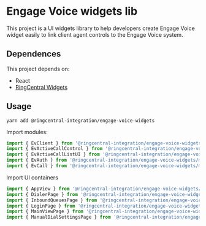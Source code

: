 # Engage Voice widgets lib

This project is a UI widgets library to help developers create Engage Voice widget easily to link client agent controls to the Engage Voice system.

## Dependences

This project depends on:

* React
* [RingCentral Widgets](https://github.com/ringcentral/ringcentral-js-widgets)

## Usage

```
yarn add @ringcentral-integration/engage-voice-widgets
```

Import modules:

```js
import { EvClient } from '@ringcentral-integration/engage-voice-widgets/lib/EvClient';
import { EvActiveCallControl } from '@ringcentral-integration/engage-voice-widgets/modules/EvActiveCallControl';
import { EvActiveCallListUI } from '@ringcentral-integration/engage-voice-widgets/modules/EvActiveCallListUI';
import { EvAuth } from '@ringcentral-integration/engage-voice-widgets/modules/EvAuth';
import { EvCall } from '@ringcentral-integration/engage-voice-widgets/modules/EvCall';
```

Import UI containers

```js
import { AppView } from '@ringcentral-integration/engage-voice-widgets/containers/AppView';
import { DialerPage } from '@ringcentral-integration/engage-voice-widgets/containers/DialerPage';
import { InboundQueuesPage } from '@ringcentral-integration/engage-voice-widgets/containers/InboundQueuesPage';
import { LoginPage } from '@ringcentral-integration/engage-voice-widgets/containers/LoginPage';
import { MainViewPage } from '@ringcentral-integration/engage-voice-widgets/containers/MainViewPage';
import { ManualDialSettingsPage } from '@ringcentral-integration/engage-voice-widgets/containers/ManualDialSettingsPage';
```
